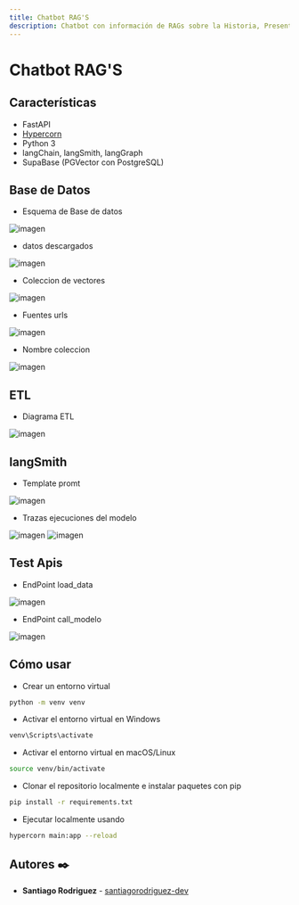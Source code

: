 ```yaml
---
title: Chatbot RAG'S
description: Chatbot con información de RAGs sobre la Historia, Presente y Futuro de la IA (gpt-4o-mini de OpenAI)
---
```

# Chatbot RAG'S

## Características

- FastAPI
- [Hypercorn](https://hypercorn.readthedocs.io/)
- Python 3
- langChain, langSmith, langGraph
- SupaBase (PGVector con PostgreSQL)

## Base de Datos

- Esquema de Base de datos
     
![imagen](https://github.com/santiagorodriguez-dev/rag_01_apis/blob/main/imagen/BD_1.PNG)

- datos descargados
     
![imagen](https://github.com/santiagorodriguez-dev/rag_01_apis/blob/main/imagen/BD_2.PNG)

- Coleccion de vectores
     
![imagen](https://github.com/santiagorodriguez-dev/rag_01_apis/blob/main/imagen/BD_3.PNG)

- Fuentes urls
     
![imagen](https://github.com/santiagorodriguez-dev/rag_01_apis/blob/main/imagen/BD_4.PNG)

- Nombre coleccion
     
![imagen](https://github.com/santiagorodriguez-dev/rag_01_apis/blob/main/imagen/BD_5.PNG)

## ETL

- Diagrama ETL
     
![imagen](https://github.com/santiagorodriguez-dev/rag_01_apis/blob/main/imagen/etl.png)

## langSmith

- Template promt
     
![imagen](https://github.com/santiagorodriguez-dev/rag_01_apis/blob/main/imagen/template_prompt.PNG)

- Trazas ejecuciones del modelo
     
![imagen](https://github.com/santiagorodriguez-dev/rag_01_apis/blob/main/imagen/trazas_01.PNG)
![imagen](https://github.com/santiagorodriguez-dev/rag_01_apis/blob/main/imagen/trazas_02.PNG)

## Test Apis

- EndPoint load_data
     
![imagen](https://github.com/santiagorodriguez-dev/rag_01_apis/blob/main/imagen/api_01.PNG)

- EndPoint call_modelo
     
![imagen](https://github.com/santiagorodriguez-dev/rag_01_apis/blob/main/imagen/api_02.PNG)

## Cómo usar

- Crear un entorno virtual 
```bash
python -m venv venv
```
- Activar el entorno virtual en Windows
```bash
venv\Scripts\activate
```
- Activar el entorno virtual en macOS/Linux
```bash
source venv/bin/activate
```
- Clonar el repositorio localmente e instalar paquetes con pip 
```bash
pip install -r requirements.txt
```
- Ejecutar localmente usando 
```bash
hypercorn main:app --reload
```

## Autores ✒️

* **Santiago Rodriguez** - [santiagorodriguez-dev](https://github.com/santiagorodriguez-dev)

